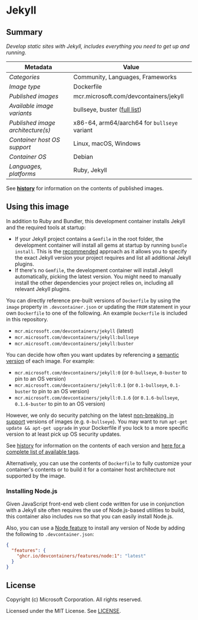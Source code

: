 # Jekyll

## Summary

*Develop static sites with Jekyll, includes everything you need to get up and running.*

| Metadata | Value |  
|----------|-------|
| *Categories* | Community, Languages, Frameworks |
| *Image type* | Dockerfile |
| *Published images* | mcr.microsoft.com/devcontainers/jekyll |
| *Available image variants* | bullseye, buster ([full list](https://mcr.microsoft.com/v2/devcontainers/ruby/tags/list)) |
| *Published image architecture(s)* | x86-64, arm64/aarch64 for `bullseye` variant |
| *Container host OS support* | Linux, macOS, Windows |
| *Container OS* | Debian |
| *Languages, platforms* | Ruby, Jekyll |

See **[history](history)** for information on the contents of published images.

## Using this image

In addition to Ruby and Bundler, this development container installs Jekyll and the required tools at startup:

- If your Jekyll project contains a `Gemfile` in the root folder, the development container will install all gems at startup by running `bundle install`. This is the [recommended](https://jekyllrb.com/docs/step-by-step/10-deployment/#gemfile) approach as it allows you to specify the exact Jekyll version your project requires and list all additional Jekyll plugins.
- If there's no `Gemfile`, the development container will install Jekyll automatically, picking the latest version. You might need to manually install the other dependencies your project relies on, including all relevant Jekyll plugins.

You can directly reference pre-built versions of `Dockerfile` by using the `image` property in `.devcontainer.json` or updating the `FROM` statement in your own  `Dockerfile` to one of the following. An example `Dockerfile` is included in this repository.


- `mcr.microsoft.com/devcontainers/jekyll` (latest)
- `mcr.microsoft.com/devcontainers/jekyll:bullseye`
- `mcr.microsoft.com/devcontainers/jekyll:buster`

You can decide how often you want updates by referencing a [semantic version](https://semver.org/) of each image. For example:

- `mcr.microsoft.com/devcontainers/jekyll:0` (or `0-bullseye`, `0-buster` to pin to an OS version)
- `mcr.microsoft.com/devcontainers/jekyll:0.1` (or `0.1-bullseye`, `0.1-buster` to pin to an OS version)
- `mcr.microsoft.com/devcontainers/jekyll:0.1.6` (or `0.1.6-bullseye`, `0.1.6-buster` to pin to an OS version)

However, we only do security patching on the latest [non-breaking, in support](https://github.com/microsoft/vscode-dev-containers/issues/532) versions of images (e.g. `0-bullseye`). You may want to run `apt-get update && apt-get upgrade` in your Dockerfile if you lock to a more specific version to at least pick up OS security updates.

See [history](history) for information on the contents of each version and [here for a complete list of available tags](https://mcr.microsoft.com/v2/devcontainers/jekyll/tags/list).

Alternatively, you can use the contents of `Dockerfile` to fully customize your container's contents or to build it for a container host architecture not supported by the image.

### Installing Node.js

Given JavaScript front-end web client code written for use in conjunction with a Jekyll site often requires the use of Node.js-based utilities to build, this container also includes `nvm` so that you can easily install Node.js.

Also, you can use a [Node feature](https://github.com/devcontainers/features/tree/main/src/node) to install any version of Node by adding the following to `.devcontainer.json`:

```json
{
  "features": {
    "ghcr.io/devcontainers/features/node:1": "latest"
  }
}
```

## License

Copyright (c) Microsoft Corporation. All rights reserved.

Licensed under the MIT License. See [LICENSE](https://github.com/devcontainers/images/blob/main/LICENSE).

